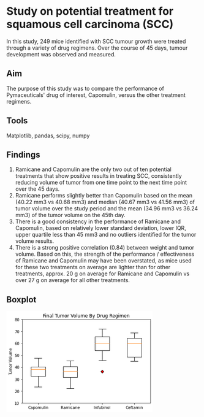 # Study on potential treatment for squamous cell carcinoma (SCC)

In this study, 249 mice identified with SCC tumour growth were treated through a variety of drug regimens. Over the course of 45 days, tumour development was observed and measured. 


## Aim

The purpose of this study was to compare the performance of Pymaceuticals' drug of interest, Capomulin, versus the other treatment regimens.


## Tools

Matplotlib, pandas, scipy, numpy


## Findings

1. Ramicane and Capomulin are the only two out of ten potential treatments that show positive results in treating SCC, consistently reducing volume of tumor from one time point to the next time point over the 45 days. 
2. Ramicane performs slightly better than Capomulin based on the mean (40.22 mm3 vs 40.68 mm3) and median (40.67 mm3 vs 41.56 mm3) of tumor volume over the study period and the mean (34.96 mm3 vs 36.24 mm3) of the tumor volume on the 45th day. 
3. There is a good consistency in the performance of Ramicane and Capomulin, based on relatively lower standard deviation, lower IQR, upper quartile less than 45 mm3 and no outliers identified for the tumor volume results.
4. There is a strong positive correlation (0.84) between weight and tumor volume. Based on this, the strength of the performance / effectiveness of Ramicane and Capomulin may have been overstated, as mice used for these two treatments on average are lighter than for other treatments, approx. 20 g on average for Ramicane and Capomulin vs over 27 g on average for all other treatments. 

## Boxplot

![boxplot.png](image/boxplot.png) 

